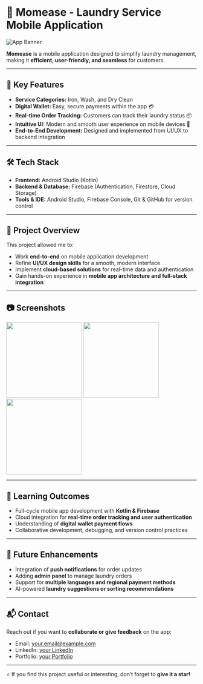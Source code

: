 # 🧺 Momease - Laundry Service Mobile Application

![App Banner](path-to-your-image/banner.png)

**Momease** is a mobile application designed to simplify laundry management, making it **efficient, user-friendly, and seamless** for customers.

---

## 🚀 Key Features

- **Service Categories:** Iron, Wash, and Dry Clean  
- **Digital Wallet:** Easy, secure payments within the app 💳  
- **Real-time Order Tracking:** Customers can track their laundry status 📦  
- **Intuitive UI:** Modern and smooth user experience on mobile devices 📱  
- **End-to-End Development:** Designed and implemented from UI/UX to backend integration  

---

## 🛠️ Tech Stack

- **Frontend:** Android Studio (Kotlin)  
- **Backend & Database:** Firebase (Authentication, Firestore, Cloud Storage)  
- **Tools & IDE:** Android Studio, Firebase Console, Git & GitHub for version control  

---

## 📝 Project Overview

This project allowed me to:

- Work **end-to-end** on mobile application development  
- Refine **UI/UX design skills** for a smooth, modern interface  
- Implement **cloud-based solutions** for real-time data and authentication  
- Gain hands-on experience in **mobile app architecture and full-stack integration**  

---

## 📷 Screenshots

<p float="left">
  <img src="path-to-your-image/screen1.png" width="200" />
  <img src="path-to-your-image/screen2.png" width="200" />
  <img src="path-to-your-image/screen3.png" width="200" />
</p>

---

## 🎯 Learning Outcomes

- Full-cycle mobile app development with **Kotlin & Firebase**  
- Cloud integration for **real-time order tracking and user authentication**  
- Understanding of **digital wallet payment flows**  
- Collaborative development, debugging, and version control practices  

---

## 📂 Future Enhancements

- Integration of **push notifications** for order updates  
- Adding **admin panel** to manage laundry orders  
- Support for **multiple languages and regional payment methods**  
- AI-powered **laundry suggestions or sorting recommendations**  

---

## 📬 Contact

Reach out if you want to **collaborate or give feedback** on the app:  

- Email: [your.email@example.com](mailto:your.email@example.com)  
- LinkedIn: [your LinkedIn](https://www.linkedin.com/in/yourhandle)  
- Portfolio: [your Portfolio](https://your-portfolio.example.com)  

---

⭐ If you find this project useful or interesting, don’t forget to **give it a star!**
